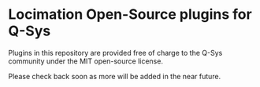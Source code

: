 # Locimation Open-Source plugins for Q-Sys

Plugins in this repository are provided free of charge to the Q-Sys community under the MIT open-source license.

Please check back soon as more will be added in the near future.
